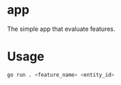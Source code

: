 app
===

The simple app that evaluate features.

# Usage

```bash
go run . <feature_name> <entity_id>
```

